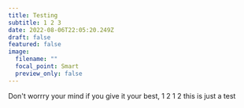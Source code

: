 ```yaml
---
title: Testing
subtitle: 1 2 3
date: 2022-08-06T22:05:20.249Z
draft: false
featured: false
image:
  filename: ""
  focal_point: Smart
  preview_only: false
---
```

Don't worrry your mind if you give it your best, 1 2 1 2 this is just a test